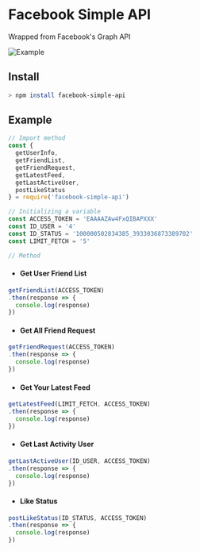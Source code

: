 # Facebook Simple API
Wrapped from Facebook's Graph API

![Example](../master/screenshoot/Capture.PNG?raw=true "Example")

## Install

```bash
> npm install facebook-simple-api
```

## Example

```js
// Import method
const {
  getUserInfo,
  getFriendList,
  getFriendRequest,
  getLatestFeed,
  getLastActiveUser,
  postLikeStatus
} = require('facebook-simple-api')

// Initializing a variable
const ACCESS_TOKEN = 'EAAAAZAw4FxQIBAPXXX'
const ID_USER = '4'
const ID_STATUS = '100000502834385_3933036873389702'
const LIMIT_FETCH = '5'

// Method
```

- #### Get User Friend List
```js
getFriendList(ACCESS_TOKEN)
.then(response => {
  console.log(response)
})
```

- #### Get All Friend Request
```js
getFriendRequest(ACCESS_TOKEN)
.then(response => {
  console.log(response)
})
```

- #### Get Your Latest Feed
```js
getLatestFeed(LIMIT_FETCH, ACCESS_TOKEN)
.then(response => {
  console.log(response)
})
```

- #### Get Last Activity User
```js
getLastActiveUser(ID_USER, ACCESS_TOKEN)
.then(response => {
  console.log(response)
})
```

- #### Like Status
```js
postLikeStatus(ID_STATUS, ACCESS_TOKEN)
.then(response => {
  console.log(response)
})
```